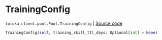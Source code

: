 # TrainingConfig
`toloka.client.pool.Pool.TrainingConfig` | [Source code](https://github.com/Toloka/toloka-kit/blob/v1.1.2/src/client/pool/__init__.py#L179)

```python
TrainingConfig(self, training_skill_ttl_days: Optional[int] = None)
```

